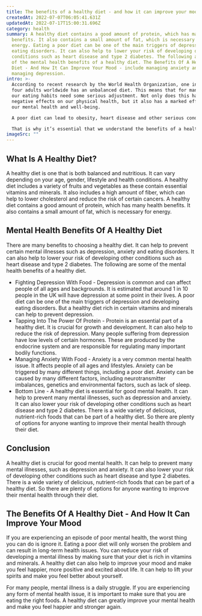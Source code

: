 ```yaml
---
title: The benefits of a healthy diet - and how it can improve your mood
createdAt: 2022-07-07T06:05:41.631Z
updatedAt: 2022-07-17T15:00:31.696Z
category: health
summary: A healthy diet contains a good amount of protein, which has many health
  benefits. It also contains a small amount of fat, which is necessary for
  energy. Eating a poor diet can be one of the main triggers of depression and
  eating disorders. It can also help to lower your risk of developing other
  conditions such as heart disease and type 2 diabetes. The following are some
  of the mental health benefits of a healthy diet. The Benefits Of A Healthy
  Diet - And How It Can Improve Your Mood - include managing anxiety and
  managing depression.
intro: >-
  According to recent research by the World Health Organization, one in
  four adults worldwide has an unbalanced diet. This means that for many of us,
  our eating habits need some serious adjustment. Not only does this have
  negative effects on our physical health, but it also has a marked effect on
  our mental health and well-being. 

  A poor diet can lead to obesity, heart disease and other serious conditions. It can also increase your risk of developing certain mental illnesses such as depression and anxiety. 

  That is why it’s essential that we understand the benefits of a healthy diet as it can help to improve your mood and tackle any issues you may be having with your mental health as a result of your eating habits.
imageSrc: ""
---
```


## What Is A Healthy Diet?

A healthy diet is one that is both balanced and nutritious. It can vary depending on your age, gender, lifestyle and health conditions.
A healthy diet includes a variety of fruits and vegetables as these contain essential vitamins and minerals. It also includes a high amount of fiber, which can help to lower cholesterol and reduce the risk of certain cancers.
A healthy diet contains a good amount of protein, which has many health benefits. It also contains a small amount of fat, which is necessary for energy.

## Mental Health Benefits Of A Healthy Diet

There are many benefits to choosing a healthy diet. It can help to prevent certain mental illnesses such as depression, anxiety and eating disorders. It can also help to lower your risk of developing other conditions such as heart disease and type 2 diabetes. The following are some of the mental health benefits of a healthy diet.

- Fighting Depression With Food - Depression is common and can affect people of all ages and backgrounds. It is estimated that around 1 in 10 people in the UK will have depression at some point in their lives. A poor diet can be one of the main triggers of depression and developing eating disorders. But a healthy diet rich in certain vitamins and minerals can help to prevent depression.
- Tapping Into The Power Of Protein - Protein is an essential part of a healthy diet. It is crucial for growth and development. It can also help to reduce the risk of depression. Many people suffering from depression have low levels of certain hormones. These are produced by the endocrine system and are responsible for regulating many important bodily functions.
- Managing Anxiety With Food - Anxiety is a very common mental health issue. It affects people of all ages and lifestyles. Anxiety can be triggered by many different things, including a poor diet. Anxiety can be caused by many different factors, including neurotransmitter imbalances, genetics and environmental factors, such as lack of sleep.
- Bottom Line - A healthy diet is essential for good mental health. It can help to prevent many mental illnesses, such as depression and anxiety. It can also lower your risk of developing other conditions such as heart disease and type 2 diabetes. There is a wide variety of delicious, nutrient-rich foods that can be part of a healthy diet. So there are plenty of options for anyone wanting to improve their mental health through their diet.

## Conclusion

A healthy diet is crucial for good mental health. It can help to prevent many mental illnesses, such as depression and anxiety. It can also lower your risk of developing other conditions such as heart disease and type 2 diabetes.
There is a wide variety of delicious, nutrient-rich foods that can be part of a healthy diet. So there are plenty of options for anyone wanting to improve their mental health through their diet.

## The Benefits Of A Healthy Diet - And How It Can Improve Your Mood

If you are experiencing an episode of poor mental health, the worst thing you can do is ignore it. Eating a poor diet will only worsen the problem and can result in long-term health issues.
You can reduce your risk of developing a mental illness by making sure that your diet is rich in vitamins and minerals. A healthy diet can also help to improve your mood and make you feel happier, more positive and excited about life. It can help to lift your spirits and make you feel better about yourself.

For many people, mental illness is a daily struggle. If you are experiencing any form of mental health issue, it is important to make sure that you are eating the right foods. A healthy diet can greatly improve your mental health and make you feel happier and stronger again.
